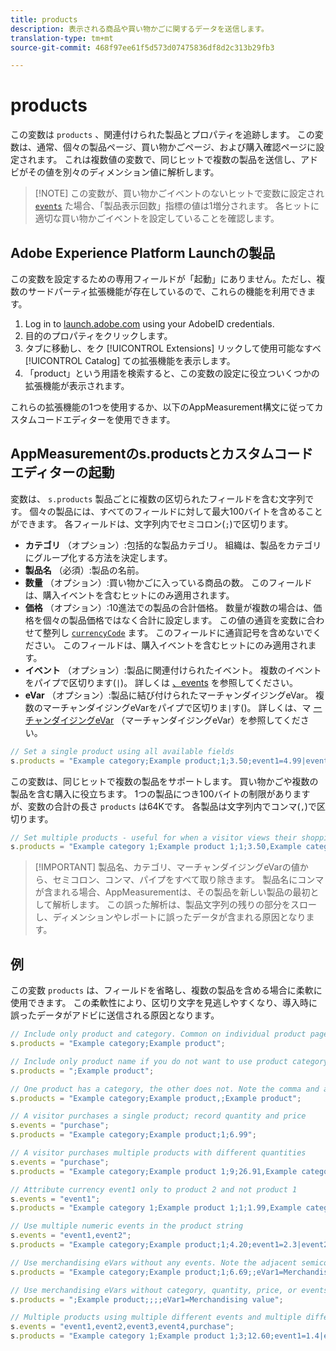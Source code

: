 ```yaml
---
title: products
description: 表示される商品や買い物かごに関するデータを送信します。
translation-type: tm+mt
source-git-commit: 468f97ee61f5d573d07475836df8d2c313b29fb3

---
```



# products

この変数は `products` 、関連付けられた製品とプロパティを追跡します。 この変数は、通常、個々の製品ページ、買い物かごページ、および購入確認ページに設定されます。 これは複数値の変数で、同じヒットで複数の製品を送信し、アドビがその値を別々のディメンション値に解析します。

> [!NOTE] この変数が、買い物かごイベントのないヒットで変数に設定され [`events`](events/events-overview.md) た場合、「製品表示回数」指標の値は1増分されます。 各ヒットに適切な買い物かごイベントを設定していることを確認します。

## Adobe Experience Platform Launchの製品

この変数を設定するための専用フィールドが「起動」にありません。ただし、複数のサードパーティ拡張機能が存在しているので、これらの機能を利用できます。

1. Log in to [launch.adobe.com](https://launch.adobe.com) using your AdobeID credentials.
2. 目的のプロパティをクリックします。
3. タブに移動し、をク [!UICONTROL Extensions] リックして使用可能なすべ [!UICONTROL Catalog] ての拡張機能を表示します。
4. 「product」という用語を検索すると、この変数の設定に役立ついくつかの拡張機能が表示されます。

これらの拡張機能の1つを使用するか、以下のAppMeasurement構文に従ってカスタムコードエディターを使用できます。

## AppMeasurementのs.productsとカスタムコードエディターの起動

変数は、 `s.products` 製品ごとに複数の区切られたフィールドを含む文字列です。 個々の製品には、すべてのフィールドに対して最大100バイトを含めることができます。 各フィールドは、文字列内でセミコロン(`;`)で区切ります。

* **カテゴリ** （オプション）:包括的な製品カテゴリ。 組織は、製品をカテゴリにグループ化する方法を決定します。
* **製品名** （必須）:製品の名前。
* **数量** （オプション）:買い物かごに入っている商品の数。 このフィールドは、購入イベントを含むヒットにのみ適用されます。
* **価格** （オプション）:10進法での製品の合計価格。 数量が複数の場合は、価格を個々の製品価格ではなく合計に設定します。 この値の通貨を変数に合わせて整列し [`currencyCode`](../config-vars/currencycode.md) ます。 このフィールドに通貨記号を含めないでください。 このフィールドは、購入イベントを含むヒットにのみ適用されます。
* **イベント** （オプション）:製品に関連付けられたイベント。 複数のイベントをパイプで区切ります(`|`)。 詳しくは [、events](events/events-overview.md) を参照してください。
* **eVar** （オプション）:製品に結び付けられたマーチャンダイジングeVar。 複数のマーチャンダイジングeVarをパイプで区切りま`|`す()。 詳しくは、マ [ーチャンダイジングeVar](../../../components/c-variables/c-merch-variables/var-merchandising.md) （マーチャンダイジングeVar）を参照してください。

```js
// Set a single product using all available fields
s.products = "Example category;Example product;1;3.50;event1=4.99|event2=5.99;eVar1=Example merchandising value 1|eVar2=Example merchandising value 2";
```

この変数は、同じヒットで複数の製品をサポートします。 買い物かごや複数の製品を含む購入に役立ちます。 1つの製品につき100バイトの制限がありますが、変数の合計の長さ `products` は64Kです。 各製品は文字列内でコンマ(`,`)で区切ります。

```js
// Set multiple products - useful for when a visitor views their shopping cart
s.products = "Example category 1;Example product 1;1;3.50,Example category 2;Example product 2,1,5.99";
```

> [!IMPORTANT] 製品名、カテゴリ、マーチャンダイジングeVarの値から、セミコロン、コンマ、パイプをすべて取り除きます。 製品名にコンマが含まれる場合、AppMeasurementは、その製品を新しい製品の最初として解析します。 この誤った解析は、製品文字列の残りの部分をスローし、ディメンションやレポートに誤ったデータが含まれる原因となります。

## 例

この変数 `products` は、フィールドを省略し、複数の製品を含める場合に柔軟に使用できます。 この柔軟性により、区切り文字を見逃しやすくなり、導入時に誤ったデータがアドビに送信される原因となります。

```js
// Include only product and category. Common on individual product pages
s.products = "Example category;Example product";

// Include only product name if you do not want to use product category
s.products = ";Example product";

// One product has a category, the other does not. Note the comma and adjacent semicolon to omit category
s.products = "Example category;Example product,;Example product";

// A visitor purchases a single product; record quantity and price
s.events = "purchase";
s.products = "Example category;Example product;1;6.99";

// A visitor purchases multiple products with different quantities
s.events = "purchase";
s.products = "Example category;Example product 1;9;26.91,Example category;Example product 2;4;9.96";

// Attribute currency event1 only to product 2 and not product 1
s.events = "event1";
s.products = "Example category 1;Example product 1;1;1.99,Example category 2;Example product 2;1;2.69;event1=1.29";

// Use multiple numeric events in the product string
s.events = "event1,event2";
s.products = "Example category;Example product;1;4.20;event1=2.3|event2=5";

// Use merchandising eVars without any events. Note the adjacent semicolons to skip events
s.products = "Example category;Example product;1;6.69;;eVar1=Merchandising value";

// Use merchandising eVars without category, quantity, price, or events
s.products = ";Example product;;;;eVar1=Merchandising value";

// Multiple products using multiple different events and multiple different merchandising eVars
s.events = "event1,event2,event3,event4,purchase";
s.products = "Example category 1;Example product 1;3;12.60;event1=1.4|event2=9;eVar1=Merchandising value|eVar2=Another merchandising value,Example category 2;Example product 2;1;59.99;event3=6.99|event4=1;eVar3=Merchandising value 3|eVar4=Example value four";
```
